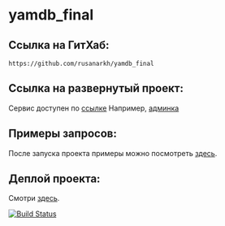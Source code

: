 # yamdb_final

## Ссылка на ГитХаб:
```
https://github.com/rusanarkh/yamdb_final
```
## Ссылка на развернутый проект:
Сервис доступен по [ссылке](http://51.250.104.231:80)
Например, [админка](http://51.250.104.231:80/admin)

## Примеры запросов:
После запуска проекта примеры можно посмотреть [здесь](http://51.250.104.231:80/redoc/).

## Деплой проекта:
Смотри [здесь](https://github.com/rusanarkh/yamdb_final/blob/master/.github/workflows/yamdb_workflow.yml#L45).


[![Build Status](https://github.com/rusanarkh/yamdb_final/actions/workflows/yamdb_workflow.yml/badge.svg?branch=master)](https://github.com/rusanarkh/yamdb_final/actions/workflows/yamdb_workflow.yml)

